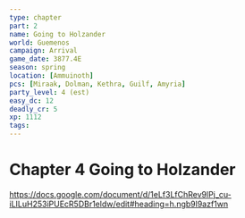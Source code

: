 ```yaml
---
type: chapter
part: 2
name: Going to Holzander
world: Guemenos
campaign: Arrival
game_date: 3877.4E
season: spring
location: [Ammuinoth]
pcs: [Miraak, Dolman, Kethra, Guilf, Amyria]
party_level: 4 (est)
easy_dc: 12
deadly_cr: 5
xp: 1112
tags: 
---
```


# Chapter 4 Going to Holzander 

https://docs.google.com/document/d/1eLf3LfChRev9lPj_cu-iLILuH253iPUEcR5DBr1eldw/edit#heading=h.ngb9l9azf1wn
